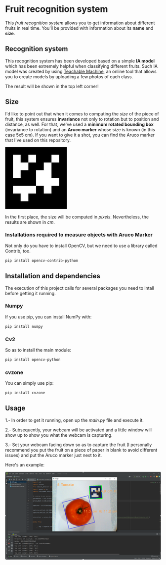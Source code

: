# Fruit recognition system

This *fruit recognition system* allows you to get information about different fruits in real time. You'll be provided with information about its **name** and **size**.

## Recognition system

This recognition system has been developed based on a simple **IA model** which has been extremely helpful when classifying different fruits. Such IA model was created by using [Teachable Machine](https://teachablemachine.withgoogle.com/), an online tool that allows you to create models by uploading a few photos of each class.

The result will be shown in the top left corner!

## Size

I'd like to point out that when it comes to computing the *size* of the piece of fruit, this system ensures **invariance** not only to rotation but to position and distance, as well. For that, we've used a **minimum rotated bounding box** (invariance to rotation) and an **Aruco marker** whose size is known (in this case 5x5 cm). If you want to give it a shot, you can find the Aruco marker that I've used on this repository.

![Aruco marker](./Code/Images/aruco.jpeg)

In the first place, the size will be computed in *pixels*. Nevertheless, the results are shown in *cm*.

### Installations required to measure objects with Aruco Marker

Not only do you have to install OpenCV, but we need to use a library called Contrib, too.

```bash
pip install opencv-contrib-python
```


## Installation and dependencies

The execution of this project calls for several packages you need to intall before getting it running.

### Numpy

If you use pip, you can install NumPy with:

```bash
pip install numpy
```

### Cv2

So as to install the main module:

```bash
pip install opencv-python
```
### cvzone

You can simply use pip:

```bash
pip install cvzone
```

## Usage

1.- In order to get it running, open up the *main.py* file and execute it.

2.- Subsequently, your webcam will be activated and a little window will show up to show you what the webcam is capturing.

3.- Set your webcam facing down so as to capture the fruit (I personally recommend you put the fruit on a piece of paper in blank to avoid different issues) and put the Aruco marker just next to it.

Here's an example:

![Aruco marker](./Code/Images/Screenshot_1.png)